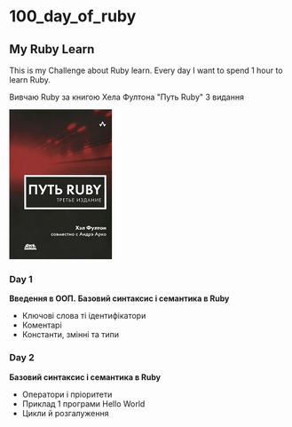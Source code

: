 # 100_day_of_ruby
## My Ruby Learn

This is my Challenge about Ruby learn.
Every day I want to spend 1 hour to learn Ruby. 

Вивчаю Ruby за книгою Хела Фултона "Путь Ruby" 3 видання

![Хел Фултон Путь Ruby](images/put-ruby-trete-izdanie.jpg)

### Day 1
**Введення в ООП.**
**Базовий синтаксис і семантика в Ruby**
* Ключові слова ті ідентифікатори 
* Коментарі
* Константи, змінні та типи

### Day 2
**Базовий синтаксис і семантика в Ruby**
* Оператори і пріоритети
* Приклад 1 програми Hello World 
* Цикли й розгалуження
